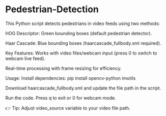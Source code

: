 # Pedestrian-Detection

This Python script detects pedestrians in video feeds using two methods:

HOG Descriptor: Green bounding boxes (default pedestrian detector).

Haar Cascade: Blue bounding boxes (haarcascade_fullbody.xml required).

Key Features:
Works with video files/webcam input (press 0 to switch to webcam live feed).

Real-time processing with frame resizing for efficiency.

Usage:
Install dependencies: pip install opencv-python imutils

Download haarcascade_fullbody.xml and update the file path in the script.

Run the code. Press q to exit or 0 for webcam mode.

👉 Tip: Adjust video_source variable to your video file path.
